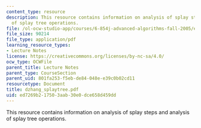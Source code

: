 ```yaml
---
content_type: resource
description: This resource contains information on analysis of splay steps and analysis
  of splay tree operations.
file: /ol-ocw-studio-app/courses/6-854j-advanced-algorithms-fall-2005/ed7269b217503aab30e0dce658d459dd_dzhang_splaytree.pdf
file_size: 90214
file_type: application/pdf
learning_resource_types:
- Lecture Notes
license: https://creativecommons.org/licenses/by-nc-sa/4.0/
ocw_type: OCWFile
parent_title: Lecture Notes
parent_type: CourseSection
parent_uid: 801fa253-f5eb-de84-048e-e39c0b02cd11
resourcetype: Document
title: dzhang_splaytree.pdf
uid: ed7269b2-1750-3aab-30e0-dce658d459dd
---
```

This resource contains information on analysis of splay steps and analysis of splay tree operations.